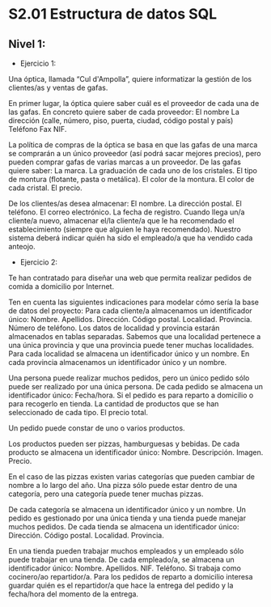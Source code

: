 
# S2.01 Estructura de datos SQL

## Nivel 1: 

  * Ejercicio 1:

Una óptica, llamada “Cul d'Ampolla”, quiere informatizar la gestión de los clientes/as y ventas de gafas.

En primer lugar, la óptica quiere saber cuál es el proveedor de cada una de las gafas. En concreto quiere saber de cada proveedor:
El nombre
La dirección (calle, número, piso, puerta, ciudad, código postal y país)
Teléfono
Fax
NIF.

La política de compras de la óptica se basa en que las gafas de una marca se comprarán a un único proveedor (así podrá sacar mejores precios), pero pueden comprar gafas de varias marcas a un proveedor. De las gafas quiere saber:
La marca.
La graduación de cada uno de los cristales.
El tipo de montura (flotante, pasta o metálica).
El color de la montura.
El color de cada cristal.
El precio.

De los clientes/as desea almacenar:
El nombre.
La dirección postal.
El teléfono.
El correo electrónico.
La fecha de registro.
Cuando llega un/a cliente/a nuevo, almacenar el/la cliente/a que le ha recomendado el establecimiento (siempre que alguien le haya recomendado).
Nuestro sistema deberá indicar quién ha sido el empleado/a que ha vendido cada anteojo.

  * Ejercicio 2:

Te han contratado para diseñar una web que permita realizar pedidos de comida a domicilio por Internet.

Ten en cuenta las siguientes indicaciones para modelar cómo sería la base de datos del proyecto:
Para cada cliente/a almacenamos un identificador único:
Nombre.
Apellidos.
Dirección.
Código postal.
Localidad.
Provincia.
Número de teléfono.
Los datos de localidad y provincia estarán almacenados en tablas separadas. Sabemos que una localidad pertenece a una única provincia y que una provincia puede tener muchas localidades. Para cada localidad se almacena un identificador único y un nombre. En cada provincia almacenamos un identificador único y un nombre.

Una persona puede realizar muchos pedidos, pero un único pedido sólo puede ser realizado por una única persona. De cada pedido se almacena un identificador único:
Fecha/hora.
Si el pedido es para reparto a domicilio o para recogerlo en tienda.
La cantidad de productos que se han seleccionado de cada tipo.
El precio total.

Un pedido puede constar de uno o varios productos.


Los productos pueden ser pizzas, hamburguesas y bebidas. De cada producto se almacena un identificador único:
Nombre.
Descripción.
Imagen.
Precio.

En el caso de las pizzas existen varias categorías que pueden cambiar de nombre a lo largo del año. Una pizza sólo puede estar dentro de una categoría, pero una categoría puede tener muchas pizzas.


De cada categoría se almacena un identificador único y un nombre. Un pedido es gestionado por una única tienda y una tienda puede manejar muchos pedidos. De cada tienda se almacena un identificador único:
Dirección.
Código postal.
Localidad.
Provincia.


En una tienda pueden trabajar muchos empleados y un empleado sólo puede trabajar en una tienda. De cada empleado/a, se almacena un identificador único:
Nombre.
Apellidos.
NIF.
Teléfono.
Si trabaja como cocinero/ao repartidor/a. Para los pedidos de reparto a domicilio interesa guardar quién es el repartidor/a que hace la entrega del pedido y la fecha/hora del momento de la entrega.
